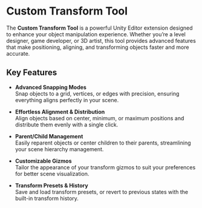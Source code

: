 # Custom Transform Tool

The **Custom Transform Tool** is a powerful Unity Editor extension designed to enhance your object manipulation experience. Whether you’re a level designer, game developer, or 3D artist, this tool provides advanced features that make positioning, aligning, and transforming objects faster and more accurate.

## Key Features

- **Advanced Snapping Modes**  
  Snap objects to a grid, vertices, or edges with precision, ensuring everything aligns perfectly in your scene.

- **Effortless Alignment & Distribution**  
  Align objects based on center, minimum, or maximum positions and distribute them evenly with a single click.

- **Parent/Child Management**  
  Easily reparent objects or center children to their parents, streamlining your scene hierarchy management.

- **Customizable Gizmos**  
  Tailor the appearance of your transform gizmos to suit your preferences for better scene visualization.

- **Transform Presets & History**  
  Save and load transform presets, or revert to previous states with the built-in transform history.
